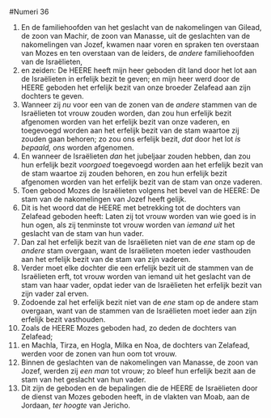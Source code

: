 #Numeri 36
1. En de familiehoofden van het geslacht van de nakomelingen van Gilead, de zoon van Machir, de zoon van Manasse, uit de geslachten van de nakomelingen van Jozef, kwamen naar voren en spraken ten overstaan van Mozes en ten overstaan van de leiders, de *andere* familiehoofden van de Israëlieten,
2. en zeiden: De HEERE heeft mijn heer geboden dit land door het lot aan de Israëlieten in erfelijk bezit te geven; en mijn heer werd door de HEERE geboden het erfelijk bezit van onze broeder Zelafead aan zijn dochters te geven.
3. Wanneer zij *nu* voor een van de zonen van de *andere* stammen van de Israëlieten tot vrouw zouden worden, dan zou hun erfelijk bezit afgenomen worden van het erfelijk bezit van onze vaderen, en toegevoegd worden aan het erfelijk bezit van de stam waartoe zij zouden gaan behoren; zo zou ons erfelijk bezit, *dat* door het lot *is bepaald, ons* worden afgenomen.
4. En wanneer de Israëlieten *dan* het jubeljaar zouden hebben, dan zou hun erfelijk bezit *voorgoed* toegevoegd worden aan het erfelijk bezit van de stam waartoe zij zouden behoren, en zou hun erfelijk bezit afgenomen worden van het erfelijk bezit van de stam van onze vaderen.
5. Toen gebood Mozes de Israëlieten volgens het bevel van de HEERE: De stam van de nakomelingen van Jozef heeft gelijk.
6. Dit is het woord dat de HEERE met betrekking tot de dochters van Zelafead geboden heeft: Laten zij tot vrouw worden van wie goed is in hun ogen, als zij tenminste tot vrouw worden van *iemand uit* het geslacht van de stam van hun vader.
7. Dan zal het erfelijk bezit van de Israëlieten niet van de *ene* stam op de *andere* stam overgaan, want de Israëlieten moeten ieder vasthouden aan het erfelijk bezit van de stam van zijn vaderen.
8. Verder moet elke dochter die een erfelijk bezit uit de stammen van de Israëlieten erft, tot vrouw worden van iemand uit het geslacht van de stam van haar vader, opdat ieder van de Israëlieten het erfelijk bezit van zijn vader zal erven.
9. Zodoende zal het erfelijk bezit niet van de *ene* stam op de andere stam overgaan, want van de stammen van de Israëlieten moet ieder aan zijn erfelijk bezit vasthouden.
10. Zoals de HEERE Mozes geboden had, zo deden de dochters van Zelafead;
11. en Machla, Tirza, en Hogla, Milka en Noa, de dochters van Zelafead, werden voor de zonen van hun oom tot vrouw.
12. Binnen de geslachten van de nakomelingen van Manasse, de zoon van Jozef, werden zij *een man* tot vrouw; zo bleef hun erfelijk bezit aan de stam van het geslacht van hun vader.
13. Dit zijn de geboden en de bepalingen die de HEERE de Israëlieten door de dienst van Mozes geboden heeft, in de vlakten van Moab, aan de Jordaan, *ter hoogte* van Jericho.
